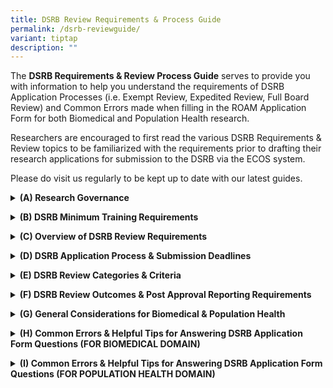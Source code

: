 ```yaml
---
title: DSRB Review Requirements & Process Guide
permalink: /dsrb-reviewguide/
variant: tiptap
description: ""
---
```

<p>The <strong>DSRB Requirements &amp; Review Process Guide</strong> serves
to provide you with information to help you understand the requirements
of DSRB Application Processes (i.e. Exempt Review, Expedited Review, Full
Board Review) and Common Errors made when filling in the ROAM Application
Form for both Biomedical and Population Health research.</p>
<p>Researchers are encouraged to first read the various DSRB Requirements
&amp; Review topics to be familiarized with the requirements prior to drafting
their research applications for submission to the DSRB via the ECOS system.</p>
<p>Please do visit us regularly to be kept up to date with our latest guides.
<br>
</p>
<div data-type="detailGroup" class="isomer-accordion-group isomer-accordion isomer-accordion-white">
<details class="isomer-details">
<summary><strong>(A) Research Governance</strong>
</summary>
<div data-type="detailsContent" class="isomer-details-content">
<p>Introduction to NHG OHRPP</p>
<p>Role of Institutions (Department &amp; Institution Representatives, Investigators
and Study Team)</p>
<p>Role of DSRB and the Different DSRB Domains</p>
<p></p>
</div>
</details>
</div>
<p></p>
<div data-type="detailGroup" class="isomer-accordion-group isomer-accordion isomer-accordion-white">
<details class="isomer-details">
<summary><strong>(B) DSRB Minimum Training Requirements&nbsp;</strong>
</summary>
<div data-type="detailsContent" class="isomer-details-content">
<p>Minimum Training Requirement (Biomed &amp;&nbsp;Population Health Domain
Studies)&nbsp;</p>
</div>
</details>
</div>
<p></p>
<div data-type="detailGroup" class="isomer-accordion-group isomer-accordion isomer-accordion-white">
<details class="isomer-details">
<summary><strong>(C) Overview of DSRB Review Requirements</strong>
</summary>
<div data-type="detailsContent" class="isomer-details-content">
<p>When is DSRB Review Required?&nbsp;</p>
<p>Types &amp; Categories of Studies Reviewed under Population Health (Domain
F)</p>
</div>
</details>
</div>
<p></p>
<div data-type="detailGroup" class="isomer-accordion-group isomer-accordion isomer-accordion-white">
<details class="isomer-details">
<summary><strong>(D) DSRB Application Process &amp; Submission Deadlines</strong>
</summary>
<div data-type="detailsContent" class="isomer-details-content">
<p>DSRB Submission Deadlines &amp; Full Board Meeting Dates</p>
<p>Overview of DSRB Application, Review Process and Outcome</p>
</div>
</details>
</div>
<p></p>
<div data-type="detailGroup" class="isomer-accordion-group isomer-accordion isomer-accordion-white">
<details class="isomer-details">
<summary><strong>(E) DSRB Review Categories &amp; Criteria&nbsp;</strong>
</summary>
<div data-type="detailsContent" class="isomer-details-content">
<p>Exempt Category</p>
<p>Expedited Category</p>
<p>Full Board Category</p>
</div>
</details>
</div>
<p></p>
<div data-type="detailGroup" class="isomer-accordion-group isomer-accordion isomer-accordion-white">
<details class="isomer-details">
<summary><strong>(F) DSRB Review Outcomes &amp; Post Approval Reporting Requirements</strong>
</summary>
<div data-type="detailsContent" class="isomer-details-content">
<p>DSRB Review Outcomes &amp; Additional Reminders&nbsp;</p>
<p>Post Approval Reporting Requirements&nbsp;&nbsp;</p>
<p>Study Closure</p>
</div>
</details>
</div>
<p></p>
<div data-type="detailGroup" class="isomer-accordion-group isomer-accordion isomer-accordion-white">
<details class="isomer-details">
<summary><strong>(G) General Considerations for Biomedical &amp; Population Health</strong>
</summary>
<div data-type="detailsContent" class="isomer-details-content">
<p>General Considerations</p>
</div>
</details>
</div>
<p></p>
<div data-type="detailGroup" class="isomer-accordion-group isomer-accordion isomer-accordion-white">
<details class="isomer-details">
<summary><strong>(H) Common Errors &amp; Helpful Tips for Answering DSRB Application Form Questions (FOR BIOMEDICAL DOMAIN)&nbsp;</strong>
</summary>
<div data-type="detailsContent" class="isomer-details-content">
<p>&nbsp;Section B – HBR DECLARATION</p>
<p>&nbsp;Section B – STUDY TEAM MEMBERS</p>
<p>&nbsp;Section E – STUDY FUNDING INFO</p>
<p>&nbsp;Section F – RESEARCH METHODOLOGY</p>
<p>&nbsp;Section H – RECRUITMENT DETAILS</p>
<p>&nbsp;Section I – RECRUITMENT TARGET</p>
<p>&nbsp;Section K – PARTICIPANT CHARACTERISTICS</p>
<p>&nbsp;Section P – CONSENT PROCESS</p>
<p>&nbsp;Section Q – WAIVER OF CONSENT</p>
<p>&nbsp;Section R &amp; S – DATA CONFIDENTIALITY &amp; BIO MATERIALS</p>
</div>
</details>
</div>
<p></p>
<div data-type="detailGroup" class="isomer-accordion-group isomer-accordion isomer-accordion-white">
<details class="isomer-details">
<summary><strong>(I) Common Errors &amp; Helpful Tips for Answering DSRB Application Form Questions (FOR POPULATION HEALTH DOMAIN)&nbsp;</strong>
</summary>
<div data-type="detailsContent" class="isomer-details-content">
<p>Section B – HBR DECLARATION</p>
<p>&nbsp;Section B – STUDY TEAM MEMBERS</p>
<p>&nbsp;Section E – STUDY FUNDING INFO</p>
<p>&nbsp;Section G – STUDY INFORMATION</p>
<p>&nbsp;Section H – RESEARCH POPULATION</p>
<p>&nbsp;Section I – RESEARCH PROCEDURES</p>
<p>&nbsp;Section J – RECRUITMENT METHOD</p>
<p>&nbsp;Section K – CONSENT</p>
<p>&nbsp;Section L – WAIVER OF CONSENT</p>
<p>&nbsp;Section N – PRIVACY &amp; CONFIDENTIALITY</p>
<p>&nbsp;Section O &amp; P – BIO SAMPLES &amp; RESULTS &amp; OUTCOME OF RESEARCH</p>
</div>
</details>
</div>
<p></p>
<p></p>
<p>&nbsp;</p>
<p></p>
<p>&nbsp;</p>
<p>&nbsp;</p>
<p></p>
<p></p>
<p><strong><a rel="nofollow" target=""><u><br></u></a></strong>
</p>
<p></p>